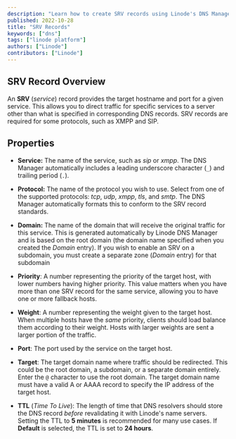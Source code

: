 ```yaml
---
description: "Learn how to create SRV records using Linode's DNS Manager"
published: 2022-10-28
title: "SRV Records"
keywords: ["dns"]
tags: ["linode platform"]
authors: ["Linode"]
contributors: ["Linode"]
---
```


## SRV Record Overview

An **SRV** (*service*) record provides the target hostname and port for a given service. This allows you to direct traffic for specific services to a server other than what is specified in corresponding DNS records. SRV records are required for some protocols, such as XMPP and SIP.

## Properties

- **Service:** The name of the service, such as *sip* or *xmpp*. The DNS Manager automatically includes a leading underscore character (`_`) and trailing period (`.`).

- **Protocol:** The name of the protocol you wish to use. Select from one of the supported protocols: *tcp*, *udp*, *xmpp*, *tls*, and *smtp*. The DNS Manager automatically formats this to conform to the SRV record standards.

- **Domain:** The name of the domain that will receive the original traffic for this service. This is generated automatically by Linode DNS Manager and is based on the root domain (the domain name specified when you created the *Domain* entry). If you wish to enable an SRV on a subdomain, you must create a separate zone (*Domain* entry) for that subdomain

- **Priority**: A number representing the priority of the target host, with lower numbers having higher priority. This value matters when you have more than one SRV record for the same service, allowing you to have one or more fallback hosts.

- **Weight**: A number representing the weight given to the target host. When multiple hosts have the *same* priority, clients should load balance them according to their weight. Hosts with larger weights are sent a larger portion of the traffic.

- **Port**: The port used by the service on the target host.

- **Target**: The target domain name where traffic should be redirected. This could be the root domain, a subdomain, or a separate domain entirely. Enter the `@` character to use the root domain. The target domain name must have a valid A or AAAA record to specify the IP address of the target host.

- **TTL** (*Time To Live*): The length of time that DNS resolvers should store the DNS record *before* revalidating it with Linode's name servers. Setting the TTL to **5 minutes** is recommended for many use cases. If **Default** is selected, the TTL is set to **24 hours**.